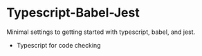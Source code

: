 # Typescript-Babel-Jest

Minimal settings to getting started with typescript, babel, and jest.

* Typescript for code checking
